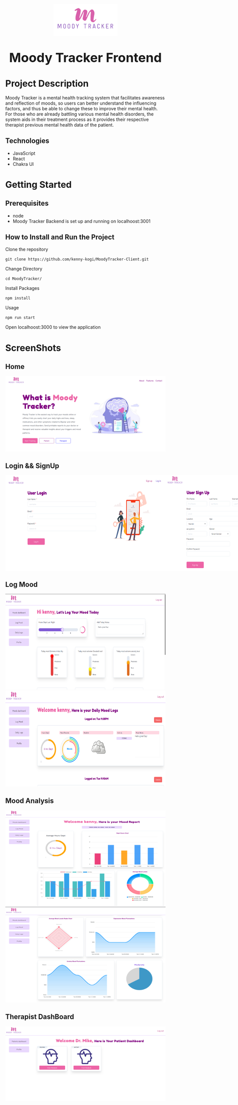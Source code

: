 <p align="center">
<img src="./src/assets/logo.png" width="200" height="100"/>
</p>
<p align="center" style="font-size:40px;font-weight:bold;"> 
Moody Tracker Frontend
</p>

# Project Description

Moody Tracker is a mental health tracking system that facilitates awareness and reflection of moods, so users can better
understand the influencing factors, and thus be able to change these to improve their mental health. For those who are already battling various mental health disorders, the system aids in their treatment process as it provides their respective therapist previous mental health data of the patient.

## Technologies

- JavaScript
- React
- Chakra UI

# Getting Started

## Prerequisites

- node
- Moody Tracker Backend is set up and running on localhoost:3001

## How to Install and Run the Project

Clone the repository

```
git clone https://github.com/kenny-kogi/MoodyTracker-Client.git
```

Change Directory

```
cd MoodyTracker/
```

Install Packages

```
npm install
```

Usage

```
npm run start
```

Open localhoost:3000 to view the application

# ScreenShots

## Home

<img src="./src/assets/home.png" />

## Login && SignUp

<div style="display:flex;flex-direction:row;">
<img src="./src/assets/login.png" width="500" height="300"/>
<img src="./src/assets/signupc.png" width="500" height="300"/>
</div>

## Log Mood

<img src="./src/assets/logmood.png" width="550" height="300"/>
<img src="./src/assets/loggedmood.png" width="550" height="300"/>

## Mood Analysis

<img src="./src/assets/moodanalysis.png" width="550" height="300"/>
<img src="./src/assets/analysismood.png" width="550" height="300"/>

## Therapist DashBoard

<img src="./src/assets/therapistdash.png"/>
